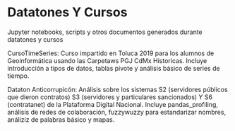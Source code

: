 # Datatones Y Cursos
Jupyter notebooks, scripts y otros documentos generados durante datatones y cursos

CursoTimeSeries: Curso impartido en Toluca 2019 para los alumnos de Geoinformática usando las Carpetaws PGJ CdMx Historicas. Incluye introducción a tipos de datos, tablas pivote y análisis básico de series de tiempo.

Dataton Anticorrupicón: Análisis sobre los sistemas S2 (servidores públicos que dieron contratos) S3 (servidores y particulares sancionados) Y S6 (contratanet) de la Plataforma Digital Nacional. Incluye pandas_profiling, análisis de redes de colaboración, fuzzywuzzy para estandarizar nombres, análiziz de palabras básico y mapas.
